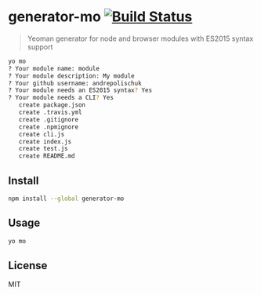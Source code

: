 # generator-mo [![Build Status](https://travis-ci.org/andrepolischuk/generator-mo.svg?branch=master)](https://travis-ci.org/andrepolischuk/generator-mo)

  > Yeoman generator for node and browser modules with ES2015 syntax support

```sh
yo mo
? Your module name: module
? Your module description: My module
? Your github username: andrepolischuk
? Your module needs an ES2015 syntax? Yes
? Your module needs a CLI? Yes
   create package.json
   create .travis.yml
   create .gitignore
   create .npmignore
   create cli.js
   create index.js
   create test.js
   create README.md
```

## Install

```sh
npm install --global generator-mo
```

## Usage

```sh
yo mo
```

## License

  MIT
